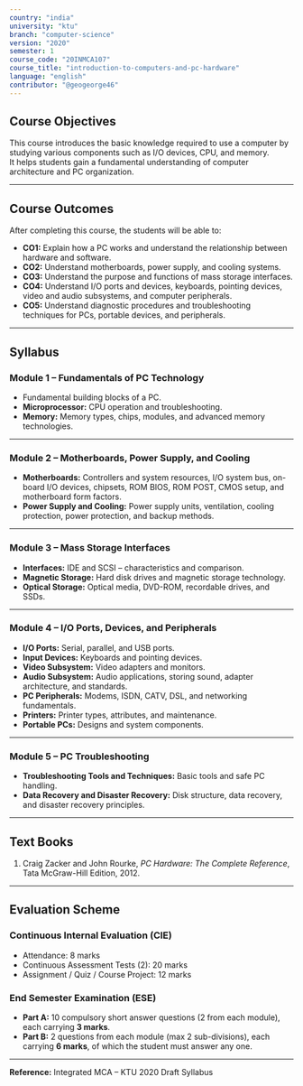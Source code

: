 ```yaml
---
country: "india"
university: "ktu"
branch: "computer-science"
version: "2020"
semester: 1
course_code: "20INMCA107"
course_title: "introduction-to-computers-and-pc-hardware"
language: "english"
contributor: "@geogeorge46"
---
```


## Course Objectives
This course introduces the basic knowledge required to use a computer by studying various components such as I/O devices, CPU, and memory.  
It helps students gain a fundamental understanding of computer architecture and PC organization.

---

## Course Outcomes
After completing this course, the students will be able to:

- **CO1:** Explain how a PC works and understand the relationship between hardware and software.  
- **CO2:** Understand motherboards, power supply, and cooling systems.  
- **CO3:** Understand the purpose and functions of mass storage interfaces.  
- **CO4:** Understand I/O ports and devices, keyboards, pointing devices, video and audio subsystems, and computer peripherals.  
- **CO5:** Understand diagnostic procedures and troubleshooting techniques for PCs, portable devices, and peripherals.  

---

## Syllabus

### **Module 1 – Fundamentals of PC Technology**
- Fundamental building blocks of a PC.  
- **Microprocessor:** CPU operation and troubleshooting.  
- **Memory:** Memory types, chips, modules, and advanced memory technologies.  

---

### **Module 2 – Motherboards, Power Supply, and Cooling**
- **Motherboards:** Controllers and system resources, I/O system bus, on-board I/O devices, chipsets, ROM BIOS, ROM POST, CMOS setup, and motherboard form factors.  
- **Power Supply and Cooling:** Power supply units, ventilation, cooling protection, power protection, and backup methods.  

---

### **Module 3 – Mass Storage Interfaces**
- **Interfaces:** IDE and SCSI – characteristics and comparison.  
- **Magnetic Storage:** Hard disk drives and magnetic storage technology.  
- **Optical Storage:** Optical media, DVD-ROM, recordable drives, and SSDs.  

---

### **Module 4 – I/O Ports, Devices, and Peripherals**
- **I/O Ports:** Serial, parallel, and USB ports.  
- **Input Devices:** Keyboards and pointing devices.  
- **Video Subsystem:** Video adapters and monitors.  
- **Audio Subsystem:** Audio applications, storing sound, adapter architecture, and standards.  
- **PC Peripherals:** Modems, ISDN, CATV, DSL, and networking fundamentals.  
- **Printers:** Printer types, attributes, and maintenance.  
- **Portable PCs:** Designs and system components.  

---

### **Module 5 – PC Troubleshooting**
- **Troubleshooting Tools and Techniques:** Basic tools and safe PC handling.  
- **Data Recovery and Disaster Recovery:** Disk structure, data recovery, and disaster recovery principles.  

---

## Text Books
1. Craig Zacker and John Rourke, *PC Hardware: The Complete Reference*, Tata McGraw-Hill Edition, 2012.  

---

## Evaluation Scheme

### **Continuous Internal Evaluation (CIE)**
- Attendance: 8 marks  
- Continuous Assessment Tests (2): 20 marks  
- Assignment / Quiz / Course Project: 12 marks  

### **End Semester Examination (ESE)**
- **Part A:** 10 compulsory short answer questions (2 from each module), each carrying **3 marks**.  
- **Part B:** 2 questions from each module (max 2 sub-divisions), each carrying **6 marks**, of which the student must answer any one.  

---

**Reference:** Integrated MCA – KTU 2020 Draft Syllabus
